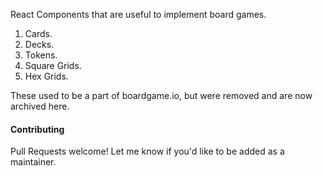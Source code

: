 React Components that are useful to implement board games.

1. Cards.
2. Decks.
3. Tokens.
4. Square Grids.
5. Hex Grids.

These used to be a part of boardgame.io, but were removed and are now archived here.

#### Contributing

Pull Requests welcome!  Let me know if you'd like to be added as a maintainer.
